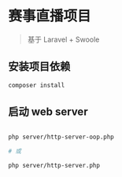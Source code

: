# 赛事直播项目

> 基于 Laravel + Swoole

## 安装项目依赖

```bash
composer install
```

## 启动 web server

```bash

php server/http-server-oop.php 

# 或

php server/http-server.php 

```